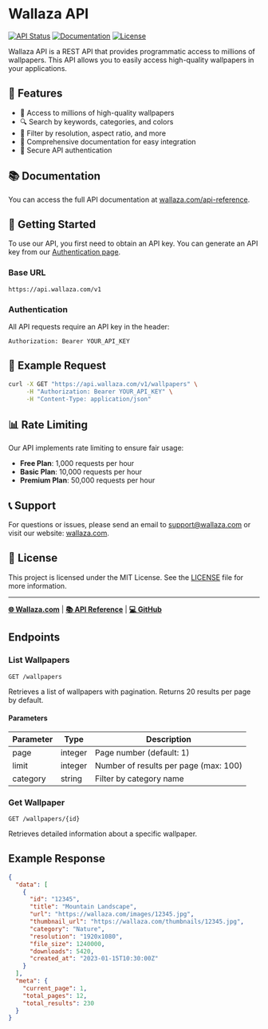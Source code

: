 # Wallaza API

[![API Status](https://img.shields.io/badge/API-Online-brightgreen)](https://www.wallaza.com/api-reference/)
[![Documentation](https://img.shields.io/badge/Documentation-v1.0-blue)](https://www.wallaza.com/api-reference/)
[![License](https://img.shields.io/badge/License-MIT-orange)](LICENSE)

Wallaza API is a REST API that provides programmatic access to millions of wallpapers. This API allows you to easily access high-quality wallpapers in your applications.

## 🌟 Features

- 📱 Access to millions of high-quality wallpapers
- 🔍 Search by keywords, categories, and colors
- 🌈 Filter by resolution, aspect ratio, and more
- 🔄 Comprehensive documentation for easy integration
- 🔑 Secure API authentication

## 📚 Documentation

You can access the full API documentation at [wallaza.com/api-reference](https://www.wallaza.com/api-reference/).

## 🔧 Getting Started

To use our API, you first need to obtain an API key. You can generate an API key from our [Authentication page](https://www.wallaza.com/api-reference/).

### Base URL

```
https://api.wallaza.com/v1
```

### Authentication

All API requests require an API key in the header:

```
Authorization: Bearer YOUR_API_KEY
```

## 📱 Example Request

```bash
curl -X GET "https://api.wallaza.com/v1/wallpapers" \
     -H "Authorization: Bearer YOUR_API_KEY" \
     -H "Content-Type: application/json"
```

## 📊 Rate Limiting

Our API implements rate limiting to ensure fair usage:

* **Free Plan**: 1,000 requests per hour
* **Basic Plan**: 10,000 requests per hour
* **Premium Plan**: 50,000 requests per hour

## 📞 Support

For questions or issues, please send an email to [support@wallaza.com](mailto:support@wallaza.com) or visit our website: [wallaza.com](https://www.wallaza.com).

## 📜 License

This project is licensed under the MIT License. See the [LICENSE](LICENSE) file for more information.

---

**[🌐 Wallaza.com](https://www.wallaza.com)** | **[📚 API Reference](https://www.wallaza.com/api-reference/)** | **[💻 GitHub](https://github.com/wallaza/api)**

## Endpoints

### List Wallpapers

```
GET /wallpapers
```

Retrieves a list of wallpapers with pagination. Returns 20 results per page by default.

#### Parameters

| Parameter | Type | Description |
| --------- | --- | ----------- |
| page | integer | Page number (default: 1) |
| limit | integer | Number of results per page (max: 100) |
| category | string | Filter by category name |

### Get Wallpaper

```
GET /wallpapers/{id}
```

Retrieves detailed information about a specific wallpaper.

## Example Response

```json
{
  "data": [
    {
      "id": "12345",
      "title": "Mountain Landscape",
      "url": "https://wallaza.com/images/12345.jpg",
      "thumbnail_url": "https://wallaza.com/thumbnails/12345.jpg",
      "category": "Nature",
      "resolution": "1920x1080",
      "file_size": 1240000,
      "downloads": 5420,
      "created_at": "2023-01-15T10:30:00Z"
    }
  ],
  "meta": {
    "current_page": 1,
    "total_pages": 12,
    "total_results": 230
  }
}
``` 
